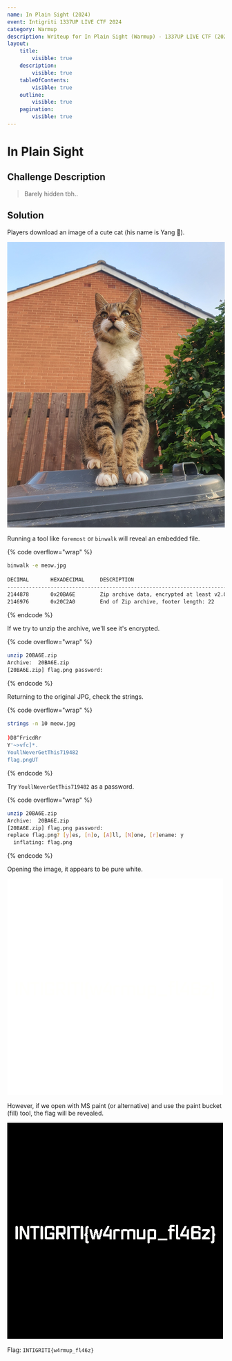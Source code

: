```yaml
---
name: In Plain Sight (2024)
event: Intigriti 1337UP LIVE CTF 2024
category: Warmup
description: Writeup for In Plain Sight (Warmup) - 1337UP LIVE CTF (2024) 💜
layout:
    title:
        visible: true
    description:
        visible: true
    tableOfContents:
        visible: true
    outline:
        visible: true
    pagination:
        visible: true
---
```


# In Plain Sight

## Challenge Description

> Barely hidden tbh..

## Solution

Players download an image of a cute cat (his name is Yang 💜).

![](./images/0.jpg)

Running a tool like `foremost` or `binwalk` will reveal an embedded file.

{% code overflow="wrap" %}

```bash
binwalk -e meow.jpg

DECIMAL       HEXADECIMAL     DESCRIPTION
--------------------------------------------------------------------------------
2144878       0x20BA6E        Zip archive data, encrypted at least v2.0 to extract, compressed size: 1938, uncompressed size: 3446, name: flag.png
2146976       0x20C2A0        End of Zip archive, footer length: 22
```

{% endcode %}

If we try to unzip the archive, we'll see it's encrypted.

{% code overflow="wrap" %}

```bash
unzip 20BA6E.zip
Archive:  20BA6E.zip
[20BA6E.zip] flag.png password:
```

{% endcode %}

Returning to the original JPG, check the strings.

{% code overflow="wrap" %}

```bash
strings -n 10 meow.jpg

)D8^FricdRr
Y'~>vfc]*.
YoullNeverGetThis719482
flag.pngUT
```

{% endcode %}

Try `YoullNeverGetThis719482` as a password.

{% code overflow="wrap" %}

```bash
unzip 20BA6E.zip
Archive:  20BA6E.zip
[20BA6E.zip] flag.png password:
replace flag.png? [y]es, [n]o, [A]ll, [N]one, [r]ename: y
  inflating: flag.png
```

{% endcode %}

Opening the image, it appears to be pure white.

![](./images/1.png)

However, if we open with MS paint (or alternative) and use the paint bucket (fill) tool, the flag will be revealed.

![](./images/2.png)

Flag: `INTIGRITI{w4rmup_fl46z}`
